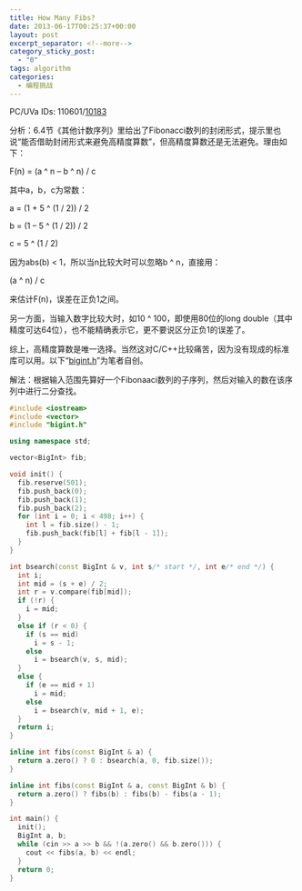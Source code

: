 ```yaml
---
title: How Many Fibs?
date: 2013-06-17T00:25:37+00:00
layout: post
excerpt_separator: <!--more-->
category_sticky_post:
  - "0"
tags: algorithm
categories:
  - 编程挑战
---
```

PC/UVa IDs: 110601/<a href="http://uva.onlinejudge.org/index.php?option=com_onlinejudge&#038;Itemid=8&#038;page=show_problem&#038;problem=1124" target="_blank">10183</a>

分析：6.4节《其他计数序列》里给出了Fibonacci数列的封闭形式，提示里也说“能否借助封闭形式来避免高精度算数”，但高精度算数还是无法避免。理由如下：<!--more-->


  
F(n) = (a ^ n &#8211; b ^ n) / c
  
其中a，b，c为常数：
  
a = (1 + 5 ^ (1 / 2)) / 2
  
b = (1 &#8211; 5 ^ (1 / 2)) / 2
  
c = 5 ^ (1 / 2)
  
因为abs(b) < 1，所以当n比较大时可以忽略b ^ n，直接用：
  
(a ^ n) / c
  
来估计F(n)，误差在正负1之间。
  
另一方面，当输入数字比较大时，如10 ^ 100，即使用80位的long double（其中精度可达64位），也不能精确表示它，更不要说区分正负1的误差了。
  
综上，高精度算数是唯一选择。当然这对C/C++比较痛苦，因为没有现成的标准库可以用。以下“<a href="https://code.google.com/p/programming-challenges-robert/source/browse/bigint.h" target="_blank">bigint.h</a>”为笔者自创。
  
解法：根据输入范围先算好一个Fibonaaci数列的子序列，然后对输入的数在该序列中进行二分查找。

```cpp
#include <iostream>
#include <vector>
#include "bigint.h"

using namespace std;

vector<BigInt> fib;

void init() {
  fib.reserve(501);
  fib.push_back(0);
  fib.push_back(1);
  fib.push_back(2);
  for (int i = 0; i < 498; i++) {
    int l = fib.size() - 1;
    fib.push_back(fib[l] + fib[l - 1]);
  }
}

int bsearch(const BigInt & v, int s/* start */, int e/* end */) {
  int i;
  int mid = (s + e) / 2;
  int r = v.compare(fib[mid]);
  if (!r) {
    i = mid;
  }
  else if (r < 0) {
    if (s == mid)
      i = s - 1;
    else
      i = bsearch(v, s, mid);
  }
  else {
    if (e == mid + 1)
      i = mid;
    else
      i = bsearch(v, mid + 1, e);
  }
  return i;
}

inline int fibs(const BigInt & a) {
  return a.zero() ? 0 : bsearch(a, 0, fib.size());
}

inline int fibs(const BigInt & a, const BigInt & b) {
  return a.zero() ? fibs(b) : fibs(b) - fibs(a - 1);
}

int main() {
  init();
  BigInt a, b;
  while (cin >> a >> b && !(a.zero() && b.zero())) {
    cout << fibs(a, b) << endl;
  }
  return 0;
}
```

